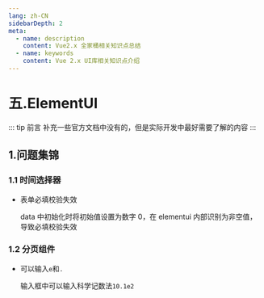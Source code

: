 ```yaml
---
lang: zh-CN
sidebarDepth: 2
meta:
  - name: description
    content: Vue2.x 全家桶相关知识点总结
  - name: keywords
    content: Vue 2.x UI库相关知识点介绍
---
```


# 五.ElementUI

::: tip 前言
补充一些官方文档中没有的，但是实际开发中最好需要了解的内容
:::

## 1.问题集锦

### 1.1 时间选择器

- 表单必填校验失效

  data 中初始化时将初始值设置为数字 0，在 elementui 内部识别为非空值，导致必填校验失效

### 1.2 分页组件

- 可以输入`e`和`.`

  输入框中可以输入科学记数法`10.1e2`

